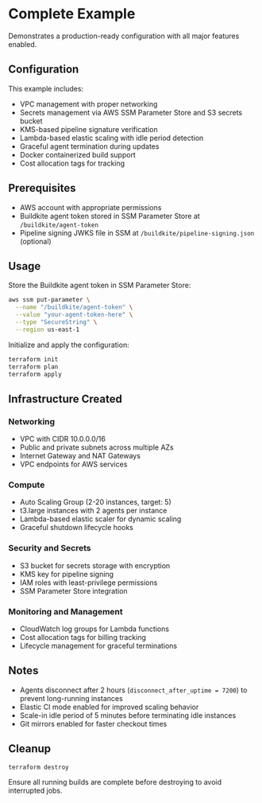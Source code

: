 # Complete Example

Demonstrates a production-ready configuration with all major features enabled.

## Configuration

This example includes:

- VPC management with proper networking
- Secrets management via AWS SSM Parameter Store and S3 secrets bucket
- KMS-based pipeline signature verification
- Lambda-based elastic scaling with idle period detection
- Graceful agent termination during updates
- Docker containerized build support
- Cost allocation tags for tracking

## Prerequisites

- AWS account with appropriate permissions
- Buildkite agent token stored in SSM Parameter Store at `/buildkite/agent-token`
- Pipeline signing JWKS file in SSM at `/buildkite/pipeline-signing.json` (optional)

## Usage

Store the Buildkite agent token in SSM Parameter Store:

```bash
aws ssm put-parameter \
  --name "/buildkite/agent-token" \
  --value "your-agent-token-here" \
  --type "SecureString" \
  --region us-east-1
```

Initialize and apply the configuration:

```bash
terraform init
terraform plan
terraform apply
```

## Infrastructure Created

### Networking

- VPC with CIDR 10.0.0.0/16
- Public and private subnets across multiple AZs
- Internet Gateway and NAT Gateways
- VPC endpoints for AWS services

### Compute

- Auto Scaling Group (2-20 instances, target: 5)
- t3.large instances with 2 agents per instance
- Lambda-based elastic scaler for dynamic scaling
- Graceful shutdown lifecycle hooks

### Security and Secrets

- S3 bucket for secrets storage with encryption
- KMS key for pipeline signing
- IAM roles with least-privilege permissions
- SSM Parameter Store integration

### Monitoring and Management

- CloudWatch log groups for Lambda functions
- Cost allocation tags for billing tracking
- Lifecycle management for graceful terminations

## Notes

- Agents disconnect after 2 hours (`disconnect_after_uptime = 7200`) to prevent long-running instances
- Elastic CI mode enabled for improved scaling behavior
- Scale-in idle period of 5 minutes before terminating idle instances
- Git mirrors enabled for faster checkout times

## Cleanup

```bash
terraform destroy
```

Ensure all running builds are complete before destroying to avoid interrupted jobs.
